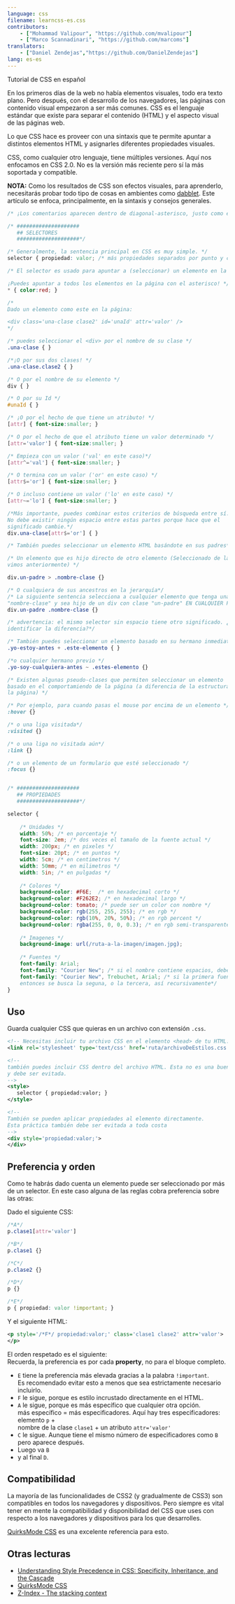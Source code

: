 ```yaml
---
language: css
filename: learncss-es.css
contributors:
    - ["Mohammad Valipour", "https://github.com/mvalipour"]
    - ["Marco Scannadinari", "https://github.com/marcoms"]
translators:
    - ["Daniel Zendejas","https://github.com/DanielZendejas"]
lang: es-es
---
```


Tutorial de CSS en español

En los primeros días de la web no había elementos visuales, todo
era texto plano. Pero después, con el desarrollo de los navegadores,
las páginas con contenido visual empezaron a ser más comunes.
CSS es el lenguaje estándar que existe para separar el contenido
(HTML) y el aspecto visual de las páginas web.

Lo que CSS hace es proveer con una sintaxis que te permite apuntar a distintos 
elementos HTML y asignarles diferentes propiedades visuales.

CSS, como cualquier otro lenguaje, tiene múltiples versiones. Aquí nos enfocamos
en CSS 2.0. No es la versión más reciente pero sí la más soportada y compatible.

**NOTA:** Como los resultados de CSS son efectos visuales, para aprenderlo, 
necesitarás probar todo tipo de cosas en ambientes como 
[dabblet](http://dabblet.com/). Este artículo se enfoca, principalmente, en
la sintaxis y consejos generales.

```css
/* ¡Los comentarios aparecen dentro de diagonal-asterisco, justo como esta línea! */

/* ####################
   ## SELECTORES
   ####################*/

/* Generalmente, la sentencia principal en CSS es muy simple. */
selector { propiedad: valor; /* más propiedades separados por punto y coma...*/ }

/* El selector es usado para apuntar a (seleccionar) un elemento en la página.

¡Puedes apuntar a todos los elementos en la página con el asterisco! */
* { color:red; }

/*
Dado un elemento como este en la página:

<div class='una-clase clase2' id='unaId' attr='valor' />
*/

/* puedes seleccionar el <div> por el nombre de su clase */
.una-clase { }

/*¡O por sus dos clases! */
.una-clase.clase2 { }

/* O por el nombre de su elemento */
div { }

/* O por su Id */
#unaId { }

/* ¡O por el hecho de que tiene un atributo! */
[attr] { font-size:smaller; }

/* O por el hecho de que el atributo tiene un valor determinado */
[attr='valor'] { font-size:smaller; }

/* Empieza con un valor ('val' en este caso)*/
[attr^='val'] { font-size:smaller; }

/* O termina con un valor ('or' en este caso) */
[attr$='or'] { font-size:smaller; }

/* O incluso contiene un valor ('lo' en este caso) */
[attr~='lo'] { font-size:smaller; }

/*Más importante, puedes combinar estos criterios de búsqueda entre sí.
No debe existir ningún espacio entre estas partes porque hace que el 
significado cambie.*/
div.una-clase[attr$='or'] { }

/* También puedes seleccionar un elemento HTML basándote en sus padres*/

/* Un elemento que es hijo directo de otro elemento (Seleccionado de la forma que
vimos anteriormente) */

div.un-padre > .nombre-clase {}

/* O cualquiera de sus ancestros en la jerarquía*/
/* La siguiente sentencia selecciona a cualquier elemento que tenga una clase
"nombre-clase" y sea hijo de un div con clase "un-padre" EN CUALQUIER PROFUNDIDAD*/
div.un-padre .nombre-clase {}

/* advertencia: el mismo selector sin espacio tiene otro significado. ¿Puedes
identificar la diferencia?*/

/* También puedes seleccionar un elemento basado en su hermano inmediato previo*/
.yo-estoy-antes + .este-elemento { }

/*o cualquier hermano previo */
.yo-soy-cualquiera-antes ~ .estes-elemento {}

/* Existen algunas pseudo-clases que permiten seleccionar un elemento
basado en el comportamiendo de la página (a diferencia de la estructura de
la página) */

/* Por ejemplo, para cuando pasas el mouse por encima de un elemento */
:hover {}

/* o una liga visitada*/
:visited {}

/* o una liga no visitada aún*/
:link {}

/* o un elemento de un formulario que esté seleccionado */
:focus {}


/* ####################
   ## PROPIEDADES
   ####################*/

selector {
    
    /* Unidades */
    width: 50%; /* en porcentaje */
    font-size: 2em; /* dos veces el tamaño de la fuente actual */
    width: 200px; /* en pixeles */
    font-size: 20pt; /* en puntos */
    width: 5cm; /* en centimetros */
    width: 50mm; /* en milimetros */
    width: 5in; /* en pulgadas */
    
    /* Colores */
    background-color: #F6E;  /* en hexadecimal corto */
    background-color: #F262E2; /* en hexadecimal largo */
    background-color: tomato; /* puede ser un color con nombre */
    background-color: rgb(255, 255, 255); /* en rgb */
    background-color: rgb(10%, 20%, 50%); /* en rgb percent */
    background-color: rgba(255, 0, 0, 0.3); /* en rgb semi-transparente (con valor alfa)*/
    
    /* Imagenes */
    background-image: url(/ruta-a-la-imagen/imagen.jpg);
    
    /* Fuentes */
    font-family: Arial;
    font-family: "Courier New"; /* si el nombre contiene espacios, debe ir entre comillas */
    font-family: "Courier New", Trebuchet, Arial; /* si la primera fuente no se encontró 
    entonces se busca la seguna, o la tercera, así recursivamente*/
}

```

## Uso

Guarda cualquier CSS que quieras en un archivo con extensión `.css`.

```xml
<!-- Necesitas incluir tu archivo CSS en el elemento <head> de tu HTML: -->
<link rel='stylesheet' type='text/css' href='ruta/archivoDeEstilos.css' />

<!--
también puedes incluir CSS dentro del archivo HTML. Esta no es una buena práctica
y debe ser evitada.
-->
<style>
   selector { propiedad:valor; }
</style>

<!--
También se pueden aplicar propiedades al elemento directamente.
Esta práctica también debe ser evitada a toda costa
-->
<div style='propiedad:valor;'>
</div>

```

## Preferencia y orden

Como te habrás dado cuenta un elemento puede ser seleccionado por más
de un selector. En este caso alguna de las reglas cobra preferencia
sobre las otras:

Dado el siguiente CSS:

```css
/*A*/
p.clase1[attr='valor']

/*B*/
p.clase1 {}

/*C*/
p.clase2 {}

/*D*/
p {}

/*E*/
p { propiedad: valor !important; }

```

Y el siguiente HTML:

```xml
<p style='/*F*/ propiedad:valor;' class='clase1 clase2' attr='valor'>
</p>
```

El orden respetado es el siguiente:  
Recuerda, la preferencia es por cada **property**, no para el bloque completo.

* `E` tiene la preferencia más elevada gracias a la palabra `!important`.  
	Es recomendado evitar esto a menos que sea estrictamente necesario incluirlo.
* `F` le sigue, porque es estilo incrustado directamente en el HTML.
* `A` le sigue, porque es más específico que cualquier otra opción.  
	más específico = más especificadores. Aquí hay tres especificadores: elemento `p` +   
	nombre de la clase `clase1` + un atributo `attr='valor'`
* `C` le sigue. Aunque tiene el mismo número de especificadores como `B`  
	pero aparece después.
* Luego va `B`
* y al final  `D`.

## Compatibilidad

La mayoría de las funcionalidades de CSS2 (y gradualmente de CSS3) son compatibles 
en todos los navegadores y dispositivos. Pero siempre es vital tener en mente la
compatibilidad y disponibilidad del CSS que uses con respecto a los navegadores
y dispositivos para los que desarrolles.


[QuirksMode CSS](http://www.quirksmode.org/css/) es una excelente referencia para esto.

## Otras lecturas

* [Understanding Style Precedence in CSS: Specificity, Inheritance, and the Cascade](http://www.vanseodesign.com/css/css-specificity-inheritance-cascaade/)
* [QuirksMode CSS](http://www.quirksmode.org/css/)
* [Z-Index - The stacking context](https://developer.mozilla.org/en-US/docs/Web/Guide/CSS/Understanding_z_index/The_stacking_context)

